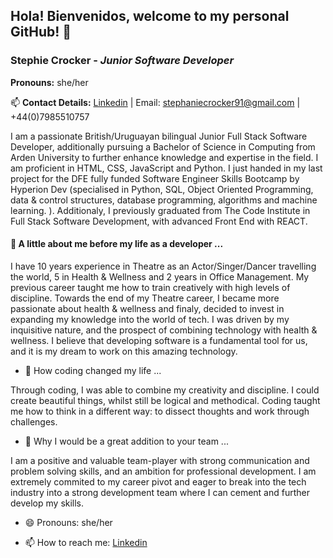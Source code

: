 ## Hola! Bienvenidos, welcome to my personal GitHub! 👋
### **Stephie Crocker** - _Junior Software Developer_

**Pronouns:** she/her

📫 **Contact Details:** 
[Linkedin](https://www.linkedin.com/in/stephie-crocker-developer/) | Email: stephaniecrocker91@gmail.com | +44(0)7985510757


I am a passionate British/Uruguayan bilingual Junior Full Stack Software Developer, additionally pursuing a Bachelor of Science in Computing from Arden University to further enhance knowledge and expertise in the field. I am proficient in HTML, CSS, JavaScript and Python. I just handed in my last project for the DFE fully funded Software Engineer Skills Bootcamp by Hyperion Dev (specialised in Python, SQL, Object Oriented Programming, data & control structures, database programming, algorithms and machine learning. ). Additionaly, I previously graduated from The Code Institute in Full Stack Software Development, with advanced Front End with REACT.  

#### 💬 A little about me before my life as a developer ...

I have 10 years experience in Theatre as an Actor/Singer/Dancer travelling the world, 5 in Health & Wellness and 2 years in Office Management. My previous career taught me how to train creatively with high levels of discipline. Towards the end of my Theatre career, I became more passionate about health & wellness and finaly, decided to invest in expanding my knowledge into the world of tech. I was driven by my inquisitive nature, and the prospect of combining technology with health & wellness. I believe that developing software is a fundamental tool for us, and it is my dream to work on this amazing technology.

- 🌱 How coding changed my life ...

Through coding, I was able to combine my creativity and discipline. I could create beautiful things, whilst still be logical and methodical. Coding taught me how to think in a different way: to dissect thoughts and work through challenges. 

- 👯 Why I would be a great addition to your team ...

I am a positive and valuable team-player with strong communication and problem solving skills, and an ambition for professional development. I am extremely  commited to my career pivot and eager to break into the tech industry into a strong development team where I can cement and further develop my skills. 

- 😄 Pronouns: she/her

- 📫 How to reach me: [Linkedin](https://www.linkedin.com/in/stephie-crocker-developer/)

<!--
**stephaniecrocker91/stephaniecrocker91** is a ✨ _special_ ✨ repository because its `README.md` (this file) appears on your GitHub profile.

Here are some ideas to get you started:

- 🔭 I’m currently working on ...
- 🌱 I’m currently learning ...
- 👯 I’m looking to collaborate on ...
- 🤔 I’m looking for help with ...
- 💬 Ask me about ...
- 📫 How to reach me: ...


- 😄 Pronouns: she/her
- ⚡ Fun fact: ...
-->
